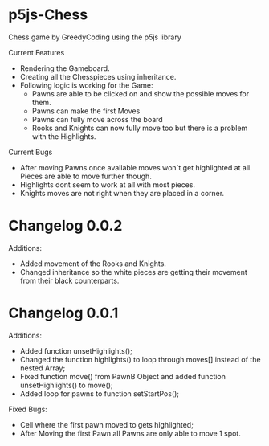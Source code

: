 # p5js-Chess

Chess game by GreedyCoding using the p5js library



 Current Features
 - Rendering the Gameboard.
 - Creating all the Chesspieces using inheritance.
 - Following logic is working for the Game:
   - Pawns are able to be clicked on and show the possible moves for them.
   - Pawns can make the first Moves
   - Pawns can fully move across the board
   - Rooks and Knights can now fully move too but there is a problem with the Highlights.

  Current Bugs
  - After moving Pawns once available moves won´t get highlighted at all. Pieces are able to move further though.
  - Highlights dont seem to work at all with most pieces.
  - Knights moves are not right when they are placed in a corner.


# Changelog 0.0.2
  Additions:
  - Added movement of the Rooks and Knights.
  - Changed inheritance so the white pieces are getting their movement from their black counterparts.



# Changelog 0.0.1
  Additions:
  - Added function unsetHighlights();
  - Changed the function highlights() to loop through moves[] instead of the nested Array;
  - Fixed function move() from PawnB Object and added function unsetHighlights() to move();
  - Added loop for pawns to function setStartPos();

  Fixed Bugs:
  - Cell where the first pawn moved to gets highlighted;
  - After Moving the first Pawn all Pawns are only able to move 1 spot.
